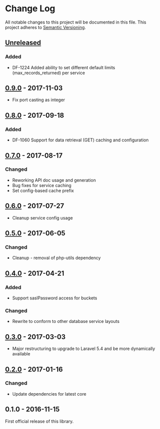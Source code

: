 # Change Log
All notable changes to this project will be documented in this file.
This project adheres to [Semantic Versioning](http://semver.org/).

## [Unreleased]
### Added
- DF-1224 Added ability to set different default limits (max_records_returned) per service

## [0.9.0] - 2017-11-03
- Fix port casting as integer

## [0.8.0] - 2017-09-18
### Added
- DF-1060 Support for data retrieval (GET) caching and configuration

## [0.7.0] - 2017-08-17
### Changed
- Reworking API doc usage and generation
- Bug fixes for service caching
- Set config-based cache prefix

## [0.6.0] - 2017-07-27
- Cleanup service config usage

## [0.5.0] - 2017-06-05
### Changed
- Cleanup - removal of php-utils dependency

## [0.4.0] - 2017-04-21
### Added
- Support saslPassword access for buckets

### Changed
- Rewrite to conform to other database service layouts

## [0.3.0] - 2017-03-03
- Major restructuring to upgrade to Laravel 5.4 and be more dynamically available

## [0.2.0] - 2017-01-16
### Changed
- Update dependencies for latest core

## 0.1.0 - 2016-11-15
First official release of this library.

[Unreleased]: https://github.com/dreamfactorysoftware/df-couchbase/compare/0.9.0...HEAD
[0.9.0]: https://github.com/dreamfactorysoftware/df-couchbase/compare/0.8.0...0.9.0
[0.8.0]: https://github.com/dreamfactorysoftware/df-couchbase/compare/0.7.0...0.8.0
[0.7.0]: https://github.com/dreamfactorysoftware/df-couchbase/compare/0.6.0...0.7.0
[0.6.0]: https://github.com/dreamfactorysoftware/df-couchbase/compare/0.5.0...0.6.0
[0.5.0]: https://github.com/dreamfactorysoftware/df-couchbase/compare/0.4.0...0.5.0
[0.4.0]: https://github.com/dreamfactorysoftware/df-couchbase/compare/0.3.0...0.4.0
[0.3.0]: https://github.com/dreamfactorysoftware/df-couchbase/compare/0.2.0...0.3.0
[0.2.0]: https://github.com/dreamfactorysoftware/df-couchbase/compare/0.1.0...0.2.0
